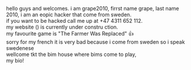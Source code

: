 hello guys and welcomes. 
i am grape2010, firrst name grape, last name 2010, 
i am an eopic hacker that come from sweden. <br>
if you want to be hacked call me up at +47 4311 652 112. <br>
my website () is currently under constru ction.<br>
my favourite game is "The Farmer Was Replaced" 👍 <br>
sorry for my french it is very bad because i come from sweden so i speak swedenese<br>
wellcome tkt the bim house where bims come to play,<br>
my bio!<br>



<!---
grape20101/grape20101 is a ✨ special ✨ repository because its `README.md` (this file) appears on your GitHub profile.
You can click the Preview link to take a look at your changes.
--->
